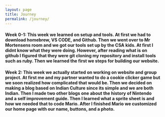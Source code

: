 ```yaml
---
layout: page
title: Journey
permalink: /journey/
---
```


 #### Week 0-1:  This week we learned on setup and tools. At first we had to download homebrew, VS CODE, and Github. Then we went over to Mr Mortensens room and we got our tools set up by the CSA kids. At first I didnt know what they were doing. However, after reading what is on github I figured that they were git cloning my repository and install tools such as ruby. Then we learned the first we steps for building our website.

#### Week 2: This week we actually started on working on website and group project. At first me and my partner wanted to do a cookie clicker game but we soon realized how complicated that would be. Then we decided on making a blog based on Indian Culture since its simple and we are both Indian. Then I made two other blogs one about the history of Nintendo and a self improvement guide. Then I learned what a sprite sheet is and how we needed that to code Mario. After I finished Mario we customized our home page with our name, buttons, and a photo.